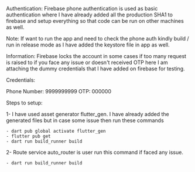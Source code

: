 
Authentication: Firebase phone authentication is used as basic authentication where I have already added all the production SHA1 to firebase and setup everything so that code can be run on other machines as well.

Note: If want to run the app and need to check the phone auth kindly build / run in release mode as I have added the keystore file in app as well.

Information: Firebase locks the account in some cases if too many request is raised to if you face any issue or doesn't received OTP here I am attaching the dummy credentials that I have added on firebase for testing.

Credentials:

Phone Number: 9999999999
OTP: 000000


Steps to setup:

1- I have used asset generator flutter_gen. I have already added the generated files but in case some issue then run these commands

	- dart pub global activate flutter_gen
	- flutter pub get
	- dart run build_runner build

2- Route service auto_router is user run this command if faced any issue.

	- dart run build_runner build